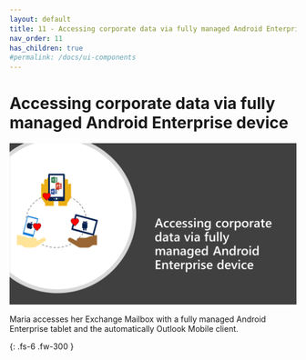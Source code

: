 ```yaml
---
layout: default
title: 11 - Accessing corporate data via fully managed Android Enterprise device
nav_order: 11
has_children: true
#permalink: /docs/ui-components
---
```


# Accessing corporate data via fully managed Android Enterprise device

![](/assets/images/scenario11/Scenario11_01.PNG "Scenario 11")

Maria accesses her Exchange Mailbox with a fully managed Android Enterprise tablet and the automatically Outlook Mobile client.


{: .fs-6 .fw-300 }
